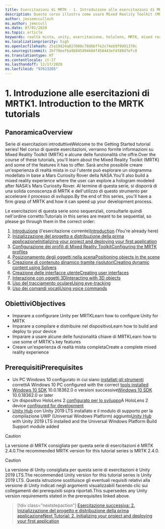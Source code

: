 ```yaml
---
title: Esercitazioni di MRTK - 1. Introduzione alle esercitazioni di MRTK
description: Questo corso illustra come usare Mixed Reality Toolkit (MRTK) per creare un'applicazione di realtà mista da zero.
author: jessemcculloch
ms.author: jemccull
ms.date: 07/01/2020
ms.topic: article
keywords: realtà mista, unity, esercitazione, hololens, MRTK, mixed reality toolkit, risolutori, tracciamento oculare, comandi vocali
ms.localizationpriority: high
ms.openlocfilehash: 25a19d24a027000c78d6bffe2c74eb9f9d91370c
ms.sourcegitcommit: 2bf79eef6a9b845494484f458443ef4f89d7efc0
ms.translationtype: HT
ms.contentlocale: it-IT
ms.lasthandoff: 12/17/2020
ms.locfileid: "97613205"
---
```

# <a name="1-introduction-to-the-mrtk-tutorials"></a><span data-ttu-id="e449c-105">1. Introduzione alle esercitazioni di MRTK</span><span class="sxs-lookup"><span data-stu-id="e449c-105">1. Introduction to the MRTK tutorials</span></span>

## <a name="overview"></a><span data-ttu-id="e449c-106">Panoramica</span><span class="sxs-lookup"><span data-stu-id="e449c-106">Overview</span></span>

<span data-ttu-id="e449c-107">Serie di esercitazioni introduttive</span><span class="sxs-lookup"><span data-stu-id="e449c-107">Welcome to the Getting Started tutorial series!</span></span> <span data-ttu-id="e449c-108">Nel corso di queste esercitazioni, verranno fornite informazioni su Mixed Reality Toolkit (MRTK) e alcune delle funzionalità che offre.</span><span class="sxs-lookup"><span data-stu-id="e449c-108">Over the course of these tutorials, you'll learn about the Mixed Reality Toolkit (MRTK) and some of the features it has to offer.</span></span> <span data-ttu-id="e449c-109">Sarà anche possibile creare un'esperienza di realtà mista in cui l'utente può esplorare un ologramma modellato in base a Mars Curiosity Rover della NASA.</span><span class="sxs-lookup"><span data-stu-id="e449c-109">You'll also build a mixed reality experience where the user can explore a hologram modeled after NASA's Mars Curiosity Rover.</span></span> <span data-ttu-id="e449c-110">Al termine di questa serie, si disporrà di una solida conoscenza di MRTK e dell'utilizzo di questo strumento per accelerare il processo di sviluppo.</span><span class="sxs-lookup"><span data-stu-id="e449c-110">By the end of this series, you'll have a firm grasp of MRTK and how it can speed up your development process.</span></span>

<span data-ttu-id="e449c-111">Le esercitazioni di questa serie sono sequenziali, consultarle quindi nell'ordine corretto:</span><span class="sxs-lookup"><span data-stu-id="e449c-111">Tutorials in this series are meant to be sequential, so please go through them in the correct order:</span></span>

1. <span data-ttu-id="e449c-112">[Introduzione](mr-learning-base-01.md) (l'esercitazione corrente)</span><span class="sxs-lookup"><span data-stu-id="e449c-112">[Introduction](mr-learning-base-01.md) (You're already here)</span></span>
2. [<span data-ttu-id="e449c-113">Inizializzazione del progetto e distribuzione della prima applicazione</span><span class="sxs-lookup"><span data-stu-id="e449c-113">Initializing your project and deploying your first application</span></span>](mr-learning-base-02.md)
3. [<span data-ttu-id="e449c-114">Configurazione dei profili di Mixed Reality Toolkit</span><span class="sxs-lookup"><span data-stu-id="e449c-114">Configuring the MRTK profiles</span></span>](mr-learning-base-03.md)
4. [<span data-ttu-id="e449c-115">Posizionamento degli oggetti nella scena</span><span class="sxs-lookup"><span data-stu-id="e449c-115">Positioning objects in the scene</span></span>](mr-learning-base-04.md)
5. [<span data-ttu-id="e449c-116">Creazione di contenuto dinamico tramite risolutori</span><span class="sxs-lookup"><span data-stu-id="e449c-116">Creating dynamic content using Solvers</span></span>](mr-learning-base-05.md)
6. [<span data-ttu-id="e449c-117">Creazione delle interfacce utente</span><span class="sxs-lookup"><span data-stu-id="e449c-117">Creating user interfaces</span></span>](mr-learning-base-06.md)
7. [<span data-ttu-id="e449c-118">Interazione con oggetti 3D</span><span class="sxs-lookup"><span data-stu-id="e449c-118">Interacting with 3D objects</span></span>](mr-learning-base-07.md)
8. [<span data-ttu-id="e449c-119">Uso del tracciamento oculare</span><span class="sxs-lookup"><span data-stu-id="e449c-119">Using eye-tracking</span></span>](mr-learning-base-08.md)
9. [<span data-ttu-id="e449c-120">Uso dei comandi vocali</span><span class="sxs-lookup"><span data-stu-id="e449c-120">Using voice commands</span></span>](mr-learning-base-09.md)

## <a name="objectives"></a><span data-ttu-id="e449c-121">Obiettivi</span><span class="sxs-lookup"><span data-stu-id="e449c-121">Objectives</span></span>

* <span data-ttu-id="e449c-122">Imparare a configurare Unity per MRTK</span><span class="sxs-lookup"><span data-stu-id="e449c-122">Learn how to configure Unity for MRTK</span></span>
* <span data-ttu-id="e449c-123">Imparare a compilare e distribuire nel dispositivo</span><span class="sxs-lookup"><span data-stu-id="e449c-123">Learn how to build and deploy to your device</span></span>
* <span data-ttu-id="e449c-124">Imparare a usare alcune delle funzionalità chiave di MRTK</span><span class="sxs-lookup"><span data-stu-id="e449c-124">Learn how to use some of MRTK's key features</span></span>
* <span data-ttu-id="e449c-125">Creare un'esperienza di realtà mista completa</span><span class="sxs-lookup"><span data-stu-id="e449c-125">Create a complete mixed reality experience</span></span>

## <a name="prerequisites"></a><span data-ttu-id="e449c-126">Prerequisiti</span><span class="sxs-lookup"><span data-stu-id="e449c-126">Prerequisites</span></span>

* <span data-ttu-id="e449c-127">Un PC Windows 10 configurato in cui siano [installati gli strumenti](../../install-the-tools.md) corretti</span><span class="sxs-lookup"><span data-stu-id="e449c-127">A Windows 10 PC configured with the correct [tools installed](../../install-the-tools.md)</span></span>
* <span data-ttu-id="e449c-128">[Windows 10 SDK](https://developer.microsoft.com/windows/downloads/windows-10-sdk/) 10.0.18362.0 o versioni successive</span><span class="sxs-lookup"><span data-stu-id="e449c-128">[Windows 10 SDK](https://developer.microsoft.com/windows/downloads/windows-10-sdk/) 10.0.18362.0 or later</span></span>
* <span data-ttu-id="e449c-129">Un dispositivo HoloLens 2 [configurato per lo sviluppo](../../platform-capabilities-and-apis/using-visual-studio.md#enabling-developer-mode)</span><span class="sxs-lookup"><span data-stu-id="e449c-129">A HoloLens 2 device [configured for development](../../platform-capabilities-and-apis/using-visual-studio.md#enabling-developer-mode)</span></span>
* <span data-ttu-id="e449c-130"><a href="https://docs.unity3d.com/Manual/GettingStartedInstallingHub.html" target="_blank">Unity Hub</a> con Unity 2019 LTS installato e il modulo di supporto per la compilazione UWP (Universal Windows Platform) aggiunto</span><span class="sxs-lookup"><span data-stu-id="e449c-130"><a href="https://docs.unity3d.com/Manual/GettingStartedInstallingHub.html" target="_blank">Unity Hub</a> with Unity 2019 LTS installed and the Universal Windows Platform Build Support module added</span></span>

> [!CAUTION]
> <span data-ttu-id="e449c-131">La versione di MRTK consigliata per questa serie di esercitazioni è MRTK 2.4.0.</span><span class="sxs-lookup"><span data-stu-id="e449c-131">The recommended MRTK version for this tutorial series is MRTK 2.4.0.</span></span>

> [!CAUTION]
> <span data-ttu-id="e449c-132">La versione di Unity consigliata per questa serie di esercitazioni è Unity 2019 LTS.</span><span class="sxs-lookup"><span data-stu-id="e449c-132">The recommended Unity version for this tutorial series is Unity 2019 LTS.</span></span> <span data-ttu-id="e449c-133">Questa istruzione sostituisce gli eventuali requisiti relativi alla versione di Unity indicati negli argomenti visualizzabili facendo clic sui collegamenti dei prerequisiti sopra riportati.</span><span class="sxs-lookup"><span data-stu-id="e449c-133">This supersedes any Unity version requirements stated in the prerequisites linked above.</span></span>

> [!div class="nextstepaction"]
> [<span data-ttu-id="e449c-134">Esercitazione successiva: 2. Inizializzazione del progetto e distribuzione della prima applicazione</span><span class="sxs-lookup"><span data-stu-id="e449c-134">Next Tutorial: 2. Initializing your project and deploying your first application</span></span>](mr-learning-base-02.md)

